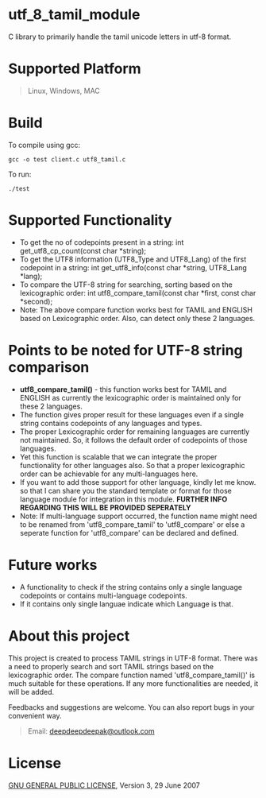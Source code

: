 # utf_8_tamil_module
C library to primarily handle the tamil unicode letters in utf-8 format. 

# Supported Platform 
> Linux, Windows, MAC 

# Build 
To compile using gcc: 
```
gcc -o test client.c utf8_tamil.c 
```
To run: 
```
./test
```

# Supported Functionality 
- To get the no of codepoints present in a string: int get_utf8_cp_count(const char *string); 
- To get the UTF8 information (UTF8_Type and UTF8_Lang) of the first codepoint in a string: int get_utf8_info(const char *string, UTF8_Lang *lang); 
- To compare the UTF-8 string for searching, sorting based on the lexicographic order: int utf8_compare_tamil(const char *first, const char *second); 
- Note: The above compare function works best for TAMIL and ENGLISH based on Lexicographic order. Also, can detect only these 2 languages.

# Points to be noted for UTF-8 string comparison  
- **utf8_compare_tamil()** - this function works best for TAMIL and ENGLISH as currently the lexicographic order is maintained only for these 2 languages. 
- The function gives proper result for these languages even if a single string contains codepoints of any languages and types. 
- The proper Lexicographic order for remaining languages are currently not maintained. So, it follows the default order of codepoints of those languages. 
- Yet this function is scalable that we can integrate the proper functionality for other languages also. So that a proper lexicographic order can be achievable for any multi-languages here. 
- If you want to add those support for other language, kindly let me know. so that I can share you the standard template or format for those language module for integration in this module. **FURTHER INFO REGARDING THIS WILL BE PROVIDED SEPERATELY** 
- Note: If multi-language support occurred, the function name might need to be renamed from 'utf8_compare_tamil' to 'utf8_compare' or else a seperate function for 'utf8_compare' can be declared and defined. 

# Future works 
- A functionality to check if the string contains only a single language codepoints or contains multi-language codepoints. 
- If it contains only single languae indicate which Language is that. 

# About this project 
This project is created to process TAMIL strings in UTF-8 format. There was a need to properly search and sort TAMIL strings based on the lexicographic order. The compare function named 'utf8_compare_tamil()' is much suitable for these operations. If any more functionalities are needed, it will be added. 

Feedbacks and suggestions are welcome. You can also report bugs in your convenient way. 

> Email: deepdeepdeepak@outlook.com 

# License 
[GNU GENERAL PUBLIC LICENSE](LICENSE), Version 3, 29 June 2007 
